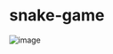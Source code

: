 # snake-game

![image](https://user-images.githubusercontent.com/64399840/185244301-5fd19bae-e5e9-40a5-8bb4-4f19d8c8c65d.png)
